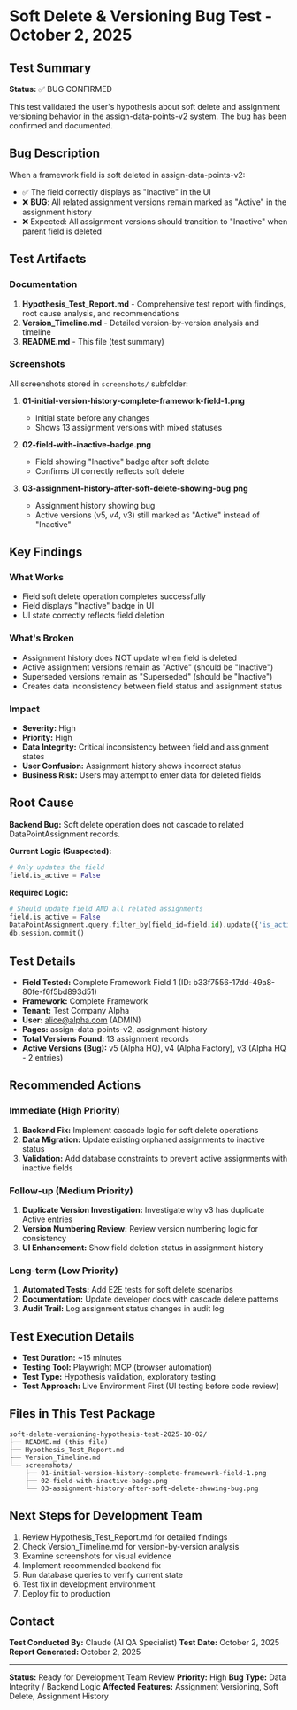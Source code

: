 # Soft Delete & Versioning Bug Test - October 2, 2025

## Test Summary

**Status:** ✅ BUG CONFIRMED

This test validated the user's hypothesis about soft delete and assignment versioning behavior in the assign-data-points-v2 system. The bug has been confirmed and documented.

## Bug Description

When a framework field is soft deleted in assign-data-points-v2:
- ✅ The field correctly displays as "Inactive" in the UI
- ❌ **BUG**: All related assignment versions remain marked as "Active" in the assignment history
- ❌ Expected: All assignment versions should transition to "Inactive" when parent field is deleted

## Test Artifacts

### Documentation
1. **Hypothesis_Test_Report.md** - Comprehensive test report with findings, root cause analysis, and recommendations
2. **Version_Timeline.md** - Detailed version-by-version analysis and timeline
3. **README.md** - This file (test summary)

### Screenshots
All screenshots stored in `screenshots/` subfolder:

1. **01-initial-version-history-complete-framework-field-1.png**
   - Initial state before any changes
   - Shows 13 assignment versions with mixed statuses

2. **02-field-with-inactive-badge.png**
   - Field showing "Inactive" badge after soft delete
   - Confirms UI correctly reflects soft delete

3. **03-assignment-history-after-soft-delete-showing-bug.png**
   - Assignment history showing bug
   - Active versions (v5, v4, v3) still marked as "Active" instead of "Inactive"

## Key Findings

### What Works
- Field soft delete operation completes successfully
- Field displays "Inactive" badge in UI
- UI state correctly reflects field deletion

### What's Broken
- Assignment history does NOT update when field is deleted
- Active assignment versions remain as "Active" (should be "Inactive")
- Superseded versions remain as "Superseded" (should be "Inactive")
- Creates data inconsistency between field status and assignment status

### Impact
- **Severity:** High
- **Priority:** High
- **Data Integrity:** Critical inconsistency between field and assignment states
- **User Confusion:** Assignment history shows incorrect status
- **Business Risk:** Users may attempt to enter data for deleted fields

## Root Cause

**Backend Bug:** Soft delete operation does not cascade to related DataPointAssignment records.

**Current Logic (Suspected):**
```python
# Only updates the field
field.is_active = False
```

**Required Logic:**
```python
# Should update field AND all related assignments
field.is_active = False
DataPointAssignment.query.filter_by(field_id=field.id).update({'is_active': False})
db.session.commit()
```

## Test Details

- **Field Tested:** Complete Framework Field 1 (ID: b33f7556-17dd-49a8-80fe-f6f5bd893d51)
- **Framework:** Complete Framework
- **Tenant:** Test Company Alpha
- **User:** alice@alpha.com (ADMIN)
- **Pages:** assign-data-points-v2, assignment-history
- **Total Versions Found:** 13 assignment records
- **Active Versions (Bug):** v5 (Alpha HQ), v4 (Alpha Factory), v3 (Alpha HQ - 2 entries)

## Recommended Actions

### Immediate (High Priority)
1. **Backend Fix:** Implement cascade logic for soft delete operations
2. **Data Migration:** Update existing orphaned assignments to inactive status
3. **Validation:** Add database constraints to prevent active assignments with inactive fields

### Follow-up (Medium Priority)
1. **Duplicate Version Investigation:** Investigate why v3 has duplicate Active entries
2. **Version Numbering Review:** Review version numbering logic for consistency
3. **UI Enhancement:** Show field deletion status in assignment history

### Long-term (Low Priority)
1. **Automated Tests:** Add E2E tests for soft delete scenarios
2. **Documentation:** Update developer docs with cascade delete patterns
3. **Audit Trail:** Log assignment status changes in audit log

## Test Execution Details

- **Test Duration:** ~15 minutes
- **Testing Tool:** Playwright MCP (browser automation)
- **Test Type:** Hypothesis validation, exploratory testing
- **Test Approach:** Live Environment First (UI testing before code review)

## Files in This Test Package

```
soft-delete-versioning-hypothesis-test-2025-10-02/
├── README.md (this file)
├── Hypothesis_Test_Report.md
├── Version_Timeline.md
└── screenshots/
    ├── 01-initial-version-history-complete-framework-field-1.png
    ├── 02-field-with-inactive-badge.png
    └── 03-assignment-history-after-soft-delete-showing-bug.png
```

## Next Steps for Development Team

1. Review Hypothesis_Test_Report.md for detailed findings
2. Check Version_Timeline.md for version-by-version analysis
3. Examine screenshots for visual evidence
4. Implement recommended backend fix
5. Run database queries to verify current state
6. Test fix in development environment
7. Deploy fix to production

## Contact

**Test Conducted By:** Claude (AI QA Specialist)
**Test Date:** October 2, 2025
**Report Generated:** October 2, 2025

---

**Status:** Ready for Development Team Review
**Priority:** High
**Bug Type:** Data Integrity / Backend Logic
**Affected Features:** Assignment Versioning, Soft Delete, Assignment History
